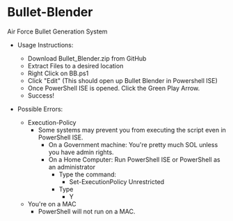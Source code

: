 # Bullet-Blender
Air Force Bullet Generation System


- Usage Instructions:
    - Download Bullet_Blender.zip from GitHub
    - Extract Files to a desired location
    - Right Click on BB.ps1
    - Click "Edit"     (This should open up Bullet Blender in Powershell ISE)
    - Once PowerShell ISE is opened. Click the Green Play Arrow.
    - Success!


- Possible Errors:
    - Execution-Policy 
        - Some systems may prevent you from executing the script even in PowerShell ISE.
            -   On a Government machine: You're pretty much SOL unless you have admin rights.
            -   On a Home Computer: Run PowerShell ISE or PowerShell as an administrator
                - Type the command:
                     -  Set-ExecutionPolicy Unrestricted
                - Type 
                    -  Y
    - You're on a MAC
        - PowerShell will not run on a MAC.
